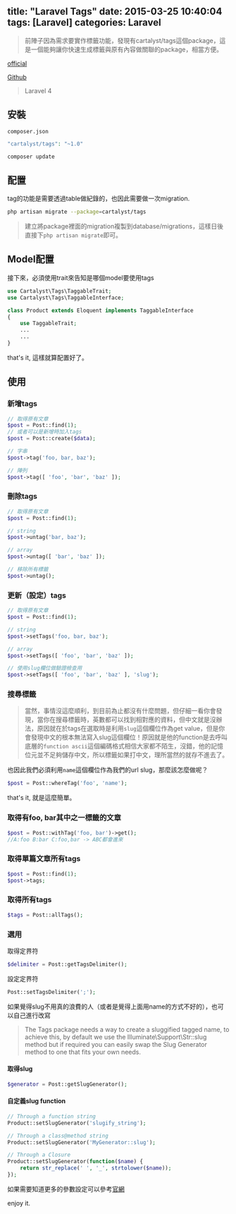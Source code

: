 title: "Laravel Tags"
date: 2015-03-25 10:40:04
tags: [Laravel]
categories: Laravel
---

>前陣子因為需求要實作標籤功能，發現有cartalyst/tags這個package，這是一個能夠讓你快速生成標籤與原有內容做關聯的package，相當方便。

[official](https://cartalyst.com/manual/tags/1.0)

[Github](https://github.com/cartalyst/tags)

>Laravel 4

## 安裝
`composer.json`
``` php
"cartalyst/tags": "~1.0"
```

``` bash
composer update
```

## 配置
tag的功能是需要透過table做紀錄的，也因此需要做一次migration.
``` bash
php artisan migrate --package=cartalyst/tags
```

>建立將package裡面的migration複製到database/migrations，這樣日後直接下`php artisan migrate`即可。

## Model配置
接下來，必須使用trait來告知是哪個model要使用tags
``` php
use Cartalyst\Tags\TaggableTrait;
use Cartalyst\Tags\TaggableInterface;

class Product extends Eloquent implements TaggableInterface
{
    use TaggableTrait;
    ...
    ...
}
```

that's it, 這樣就算配置好了。

## 使用

### 新增tags
``` php
// 取得原有文章
$post = Post::find(1);
// 或者可以是新增時加入tags
$post = Post::create($data);

// 字串
$post->tag('foo, bar, baz');

// 陣列
$post->tag([ 'foo', 'bar', 'baz' ]);
```

### 刪除tags
``` php
// 取得原有文章
$post = Post::find(1);

// string
$post->untag('bar, baz');

// array
$post->untag([ 'bar', 'baz' ]);

// 移除所有標籤
$post->untag();
```

### 更新（設定）tags
``` php
// 取得原有文章
$post = Post::find(1);

// string
$post->setTags('foo, bar, baz');

// array
$post->setTags([ 'foo', 'bar', 'baz' ]);

// 使用slug欄位做驗證檢查用
$post->setTags([ 'foo', 'bar', 'baz' ], 'slug');
```

### 搜尋標籤
>當然，事情沒這麼順利，到目前為止都沒有什麼問題，但仔細一看你會發現，當你在搜尋標籤時，英數都可以找到相對應的資料，但中文就是沒辦法，原因就在於tags在選取時是利用`slug`這個欄位作為get value，但是你會發現中文的根本無法寫入slug這個欄位！原因就是他的function是去呼叫底層的`function ascii`這個編碼格式相信大家都不陌生，沒錯，他的記憶位元並不足夠儲存中文，所以標籤如果打中文，理所當然的就存不進去了。

也因此我們必須利用`name`這個欄位作為我們的url slug，那麼該怎麼做呢？
``` php
$post = Post::whereTag('foo', 'name');
```
that's it, 就是這麼簡單。

### 取得有foo, bar其中之一標籤的文章
``` php
$post = Post::withTag('foo, bar')->get();
//A:foo B:bar C:foo,bar -> ABC都會進來
```
### 取得單篇文章所有tags
``` php
$post = Post::find(1);
$post->tags;
```

### 取得所有tags
``` php
$tags = Post::allTags();
```

### 選用

取得定界符
``` php
$delimiter = Post::getTagsDelimiter();
```

設定定界符
``` php
Post::setTagsDelimiter(';');
```

如果覺得slug不用真的浪費的人（或者是覺得上面用name的方式不好的），也可以自己進行改寫
>The Tags package needs a way to create a sluggified tagged name, to achieve this, by default we use the Illuminate\Support\Str::slug method but if required you can easily swap the Slug Generator method to one that fits your own needs.

#### 取得slug
``` php
$generator = Post::getSlugGenerator();
```

#### 自定義slug function
``` php
// Through a function string
Product::setSlugGenerator('slugify_string');

// Through a class@method string
Product::setSlugGenerator('MyGenerator::slug');

// Through a Closure
Product::setSlugGenerator(function($name) {
    return str_replace(' ', '_', strtolower($name));
});
```

如果需要知道更多的參數設定可以參考[官網](https://cartalyst.com/manual/tags/1.0)

enjoy it.










